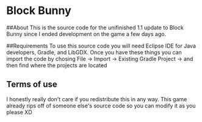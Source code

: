 Block Bunny
===========

##About
This is the source code for the unifinished 1.1 update to Block Bunny since I ended development on the game a few days ago. 

##Requirements
To use this source code you will need Eclipse IDE for Java developers, Gradle, and LibGDX. Once you have these things you can import the code by chosing File -> Import -> Existing Gradle Project -> and then find where the projects are located

## Terms of use
I honestly really don't care if you redistribute this in any way. This game already rips off of someone else's source code so you can modify it as you please XD
